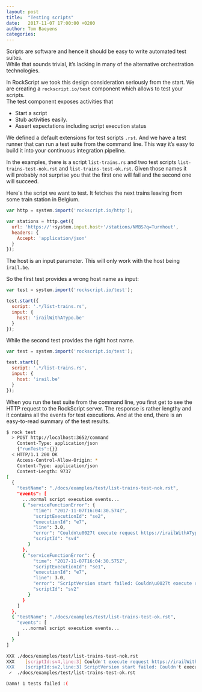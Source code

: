 ```yaml
---
layout: post
title:  "Testing scripts"
date:   2017-11-07 17:00:00 +0200
author: Tom Baeyens
categories:
---
```


Scripts are software and hence it should be easy to write automated test suites.  
While that sounds trivial, it’s lacking in many of the alternative orchestration 
technologies.

In RockScript we took this design consideration seriously from the start.  We 
are creating a `rockscript.io/test` component which allows to test your scripts.  
The test component exposes activities that 
* Start a script 
* Stub activities easily.  
* Assert expectations including script execution status

We defined a default extensions for test scripts `.rst`.  And we have a test 
runner that can run a test suite from the command line.  This way it’s easy to 
build it into your continuous integration pipeline.  

In the examples, there is a script `list-trains.rs` and two test scripts 
`list-trains-test-nok.rst` and `list-trains-test-ok.rst`.  Given those names
it will probably not surprise you that the first one will fail and the 
second one will succeed.

Here's the script we want to test.  It fetches the next trains leaving from 
some train station in Belgium.   

```javascript
var http = system.import('rockscript.io/http');

var stations = http.get({
  url: 'https://'+system.input.host+'/stations/NMBS?q=Turnhout',
  headers: {
    Accept: 'application/json'
  }
});
```

The host is an input parameter.  This will only work with the 
host being `irail.be`.

So the first test provides a wrong host name as input:

```javascript
var test = system.import('rockscript.io/test');

test.start({
  script: '.*/list-trains.rs',
  input: {
    host: 'irailWithATypo.be'
  }
});
``` 

While the second test provides the right host name.

```javascript
var test = system.import('rockscript.io/test');

test.start({
  script: '.*/list-trains.rs',
  input: {
    host: 'irail.be'
  }
});
```

When you run the test suite from the command line, you first get to see 
the HTTP request to the RockScript server.  The response is rather lengthy 
and it contains all the events for test executions.
And at the end, there is an easy-to-read summary of the test results.

```bash
$ rock test
  > POST http://localhost:3652/command
    Content-Type: application/json
    {"runTests":{}}
  < HTTP/1.1 200 OK
    Access-Control-Allow-Origin: *
    Content-Type: application/json
    Content-Length: 9737
[
  {
    "testName": "./docs/examples/test/list-trains-test-nok.rst",
    "events": [
      ...normal script execution events...
      { "serviceFunctionError": {
          "time": "2017-11-07T16:04:30.574Z",
          "scriptExecutionId": "se2",
          "executionId": "e7",
          "line": 3.0,
          "error": "Couldn\u0027t execute request https://irailWithATypo.be/stations/NMBS?q\u003dTurnhout: irailWithATypo.be: nodename nor servname provided, or not known",
          "scriptId": "sv4"
        }
      },
      { "serviceFunctionError": {
          "time": "2017-11-07T16:04:30.575Z",
          "scriptExecutionId": "se1",
          "executionId": "e7",
          "line": 3.0,
          "error": "ScriptVersion start failed: Couldn\u0027t execute request https://irailWithATypo.be/stations/NMBS?q\u003dTurnhout: irailWithATypo.be: nodename nor servname provided, or not known",
          "scriptId": "sv2"
        }
      }
    ]
  },
  { "testName": "./docs/examples/test/list-trains-test-ok.rst",
    "events": [
      ...normal script execution events...
    ]
  }
]

XXX ./docs/examples/test/list-trains-test-nok.rst
XXX    [scriptId:sv4,line:3] Couldn't execute request https://irailWithATypo.be/stations/NMBS?q=Turnhout: irailWithATypo.be: nodename nor servname provided, or not known
XXX    [scriptId:sv2,line:3] ScriptVersion start failed: Couldn't execute request https://irailWithATypo.be/stations/NMBS?q=Turnhout: irailWithATypo.be: nodename nor servname provided, or not known
 ✓  ./docs/examples/test/list-trains-test-ok.rst

Damn! 1 tests failed :(
```

 